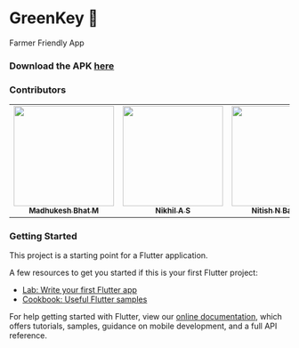 # GreenKey 🌱

Farmer Friendly App

### Download the APK [here](https://github.com/nitishnb/GreenKey/raw/master/build/app/outputs/apk/debug/app-debug.apk)

### Contributors

<table>
  <tr>

<td align="center"><a href="https://github.com/madhukeshbhatm-99"><img src="https://media-exp1.licdn.com/dms/image/C5603AQFCpBAS4NfRPA/profile-displayphoto-shrink_800_800/0/1640459524186?e=1648684800&v=beta&t=UDsN5ChUzI-e7ZU-x4EO2P7rJIjCwBHJrH_f7qtP1Dk" width="180px;" alt=""/><br /><sub><b>Madhukesh Bhat M</b></sub></a><br />

  <td align="center"><a href="https://github.com/Nikhil5320"><img src="https://media-exp1.licdn.com/dms/image/D4D35AQFiOCtRcshR7w/profile-framedphoto-shrink_800_800/0/1633759953933?e=1643266800&v=beta&t=MPY8juUzFMlusEuorE4QFwEh2dt5EqJJ2fiEB5Lwr04" width="180px;" alt=""/><br /><sub><b>Nikhil A S</b></sub></a><br />

  <td align="center"><a href="https://github.com/nitishnb"><img src="https://media-exp1.licdn.com/dms/image/C5603AQGbQt9fJj9NtQ/profile-displayphoto-shrink_800_800/0/1638449415089?e=1648684800&v=beta&t=8eYu1wl4Nd5rmJv91ikKH6G7OUr8oAcww6es72FdZ9s" width="180px;" alt=""/><br /><sub><b>Nitish N Banakar</b></sub></a><br />
  <td align="center"><img src="https://cdn0.iconfinder.com/data/icons/set-ui-app-android/32/8-512.png" width="180px;" alt=""/><br /><sub><b>Pranav Jagadeesh</b></sub><br />
</tr>
</table>

### Getting Started

This project is a starting point for a Flutter application.

A few resources to get you started if this is your first Flutter project:

- [Lab: Write your first Flutter app](https://flutter.dev/docs/get-started/codelab)
- [Cookbook: Useful Flutter samples](https://flutter.dev/docs/cookbook)

For help getting started with Flutter, view our
[online documentation](https://flutter.dev/docs), which offers tutorials,
samples, guidance on mobile development, and a full API reference.
